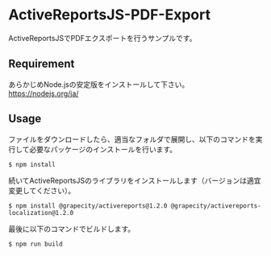 # ActiveReportsJS-PDF-Export
ActiveReportsJSでPDFエクスポートを行うサンプルです。

## Requirement
あらかじめNode.jsの安定版をインストールして下さい。  
https://nodejs.org/ja/

## Usage
ファイルをダウンロードしたら、適当なフォルダで展開し、以下のコマンドを実行して必要なパッケージのインストールを行います。
```
$ npm install
```
続いてActiveReportsJSのライブラリをインストールします（バージョンは適宜変更してください）。
```
$ npm install @grapecity/activereports@1.2.0 @grapecity/activereports-localization@1.2.0 
```
最後に以下のコマンドでビルドします。
```
$ npm run build
```
